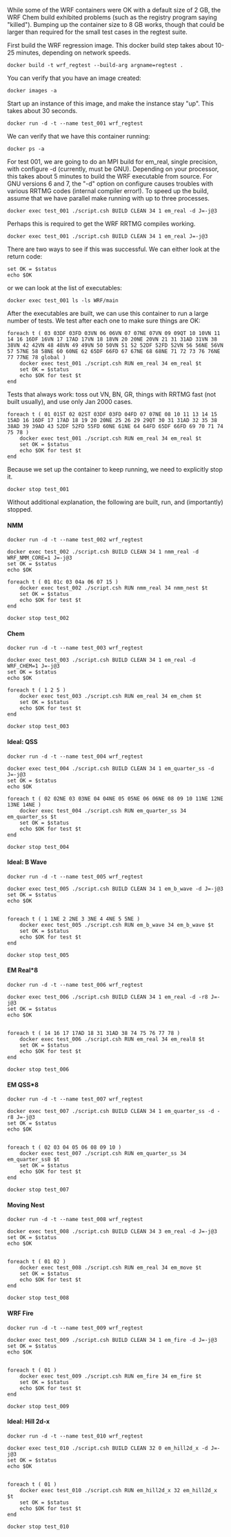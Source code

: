 While some of the WRF containers were OK with a default size of 2 GB, the WRF Chem build exhibited problems (such as the registry program saying "killed"). Bumping up the container size to 8 GB works, though that could be larger than required for the small test cases in the regtest suite.

First build the WRF regression image.  This docker build step takes about 10-25 minutes, depending on network speeds. 
```
docker build -t wrf_regtest --build-arg argname=regtest .
```
You can verify that you have an image created:
```
docker images -a
```
Start up an instance of this image, and make the instance stay "up". This takes about 30 seconds.
```
docker run -d -t --name test_001 wrf_regtest
```
We can verify that we have this container running:
```
docker ps -a
```
For test 001, we are going to do an MPI build for em_real, single precision, with configure -d (currently, must be GNU). Depending on your processor, this takes about 5 minutes to build the WRF executable from source. For GNU versions 6 and 7, the "-d" option on configure causes troubles with various RRTMG codes (internal compiler error!). To speed up the build, assume that we have parallel make running with up to three processes.
```
docker exec test_001 ./script.csh BUILD CLEAN 34 1 em_real -d J=-j@3
```
Perhaps this is required to get the WRF RRTMG compiles working.
```
docker exec test_001 ./script.csh BUILD CLEAN 34 1 em_real J=-j@3
```
There are two ways to see if this was successful. We can either look at the return code:
```
set OK = $status
echo $OK
```
or we can look at the list of executables:
```
docker exec test_001 ls -ls WRF/main
```
After the executables are built, we can use this container to run a large number of tests. We test after each one to make sure things are OK:
```
foreach t ( 03 03DF 03FD 03VN 06 06VN 07 07NE 07VN 09 09QT 10 10VN 11 14 16 16DF 16VN 17 17AD 17VN 18 18VN 20 20NE 20VN 21 31 31AD 31VN 38 38VN 42 42VN 48 48VN 49 49VN 50 50VN 51 52 52DF 52FD 52VN 56 56NE 56VN 57 57NE 58 58NE 60 60NE 62 65DF 66FD 67 67NE 68 68NE 71 72 73 76 76NE 77 77NE 78 global )
	docker exec test_001 ./script.csh RUN em_real 34 em_real $t
	set OK = $status
	echo $OK for test $t
end
```
Tests that always work: toss out VN, BN, GR, things with RRTMG fast (not built usually), and use only Jan 2000 cases.
```
foreach t ( 01 01ST 02 02ST 03DF 03FD 04FD 07 07NE 08 10 11 13 14 15 15AD 16 16DF 17 17AD 18 19 20 20NE 25 26 29 29QT 30 31 31AD 32 35 38 38AD 39 39AD 43 52DF 52FD 55FD 60NE 61NE 64 64FD 65DF 66FD 69 70 71 74 75 78 )
	docker exec test_001 ./script.csh RUN em_real 34 em_real $t
	set OK = $status
	echo $OK for test $t
end

```
Because we set up the container to keep running, we need to explicitly stop it.
```
docker stop test_001
```
Without additional explanation, the following are built, run, and (importantly) stopped.

#### NMM ####
```
docker run -d -t --name test_002 wrf_regtest

docker exec test_002 ./script.csh BUILD CLEAN 34 1 nmm_real -d WRF_NMM_CORE=1 J=-j@3
set OK = $status
echo $OK

foreach t ( 01 01c 03 04a 06 07 15 )
	docker exec test_002 ./script.csh RUN nmm_real 34 nmm_nest $t
	set OK = $status
	echo $OK for test $t
end

docker stop test_002
```

#### Chem ####
```
docker run -d -t --name test_003 wrf_regtest

docker exec test_003 ./script.csh BUILD CLEAN 34 1 em_real -d WRF_CHEM=1 J=-j@3
set OK = $status
echo $OK

foreach t ( 1 2 5 )
	docker exec test_003 ./script.csh RUN em_real 34 em_chem $t
	set OK = $status
	echo $OK for test $t
end

docker stop test_003
```

#### Ideal: QSS ####
```
docker run -d -t --name test_004 wrf_regtest

docker exec test_004 ./script.csh BUILD CLEAN 34 1 em_quarter_ss -d J=-j@3
set OK = $status
echo $OK

foreach t ( 02 02NE 03 03NE 04 04NE 05 05NE 06 06NE 08 09 10 11NE 12NE 13NE 14NE )
	docker exec test_004 ./script.csh RUN em_quarter_ss 34 em_quarter_ss $t
	set OK = $status
	echo $OK for test $t
end

docker stop test_004
```

#### Ideal: B Wave ####
```
docker run -d -t --name test_005 wrf_regtest

docker exec test_005 ./script.csh BUILD CLEAN 34 1 em_b_wave -d J=-j@3
set OK = $status
echo $OK


foreach t ( 1 1NE 2 2NE 3 3NE 4 4NE 5 5NE )
	docker exec test_005 ./script.csh RUN em_b_wave 34 em_b_wave $t
	set OK = $status
	echo $OK for test $t
end

docker stop test_005
```

#### EM Real*8 ####
```
docker run -d -t --name test_006 wrf_regtest

docker exec test_006 ./script.csh BUILD CLEAN 34 1 em_real -d -r8 J=-j@3
set OK = $status
echo $OK


foreach t ( 14 16 17 17AD 18 31 31AD 38 74 75 76 77 78 )
	docker exec test_006 ./script.csh RUN em_real 34 em_real8 $t
	set OK = $status
	echo $OK for test $t
end

docker stop test_006
```

#### EM QSS*8 ####
```
docker run -d -t --name test_007 wrf_regtest

docker exec test_007 ./script.csh BUILD CLEAN 34 1 em_quarter_ss -d -r8 J=-j@3
set OK = $status
echo $OK


foreach t ( 02 03 04 05 06 08 09 10 )
	docker exec test_007 ./script.csh RUN em_quarter_ss 34 em_quarter_ss8 $t
	set OK = $status
	echo $OK for test $t
end

docker stop test_007
```

#### Moving Nest ####
```
docker run -d -t --name test_008 wrf_regtest

docker exec test_008 ./script.csh BUILD CLEAN 34 3 em_real -d J=-j@3
set OK = $status
echo $OK


foreach t ( 01 02 )
	docker exec test_008 ./script.csh RUN em_real 34 em_move $t
	set OK = $status
	echo $OK for test $t
end

docker stop test_008
```

#### WRF Fire ####
```
docker run -d -t --name test_009 wrf_regtest

docker exec test_009 ./script.csh BUILD CLEAN 34 1 em_fire -d J=-j@3
set OK = $status
echo $OK


foreach t ( 01 )
	docker exec test_009 ./script.csh RUN em_fire 34 em_fire $t
	set OK = $status
	echo $OK for test $t
end

docker stop test_009
```

#### Ideal: Hill 2d-x ####
```
docker run -d -t --name test_010 wrf_regtest

docker exec test_010 ./script.csh BUILD CLEAN 32 0 em_hill2d_x -d J=-j@3
set OK = $status
echo $OK


foreach t ( 01 )
	docker exec test_010 ./script.csh RUN em_hill2d_x 32 em_hill2d_x $t
	set OK = $status
	echo $OK for test $t
end

docker stop test_010
```

